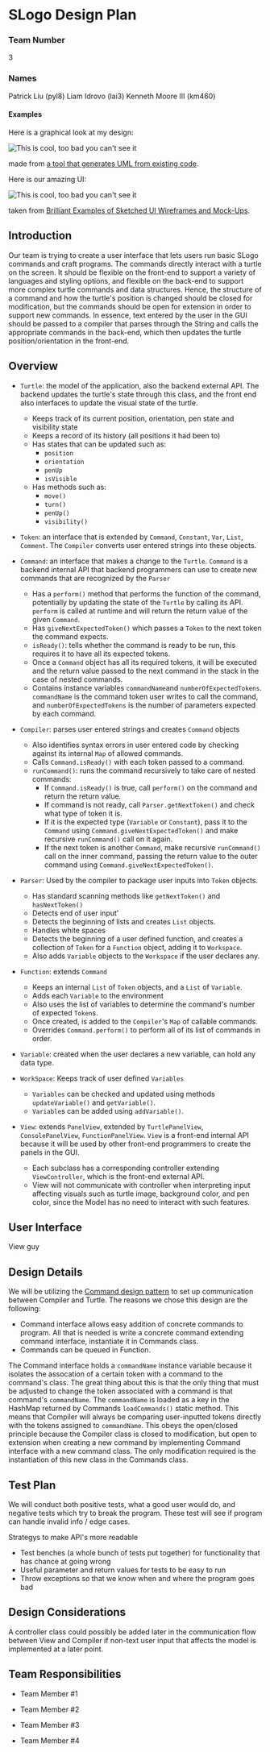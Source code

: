 # SLogo Design Plan
### Team Number
3
### Names
Patrick Liu (pyl8)
Liam Idrovo (lai3)
Kenneth Moore III (km460)
#### Examples

Here is a graphical look at my design:

![This is cool, too bad you can't see it](online-shopping-uml-example.png "An initial UI")

made from [a tool that generates UML from existing code](http://staruml.io/).


Here is our amazing UI:

![This is cool, too bad you can't see it](29-sketched-ui-wireframe.jpg "An alternate design")

taken from [Brilliant Examples of Sketched UI Wireframes and Mock-Ups](https://onextrapixel.com/40-brilliant-examples-of-sketched-ui-wireframes-and-mock-ups/).


## Introduction
Our team is trying to create a user interface that lets users run basic SLogo commands and craft programs. The commands directly interact with a turtle on the screen. It should be flexible on the front-end to support a variety of languages and styling options, and flexible on the back-end to support more complex turtle commands and data structures. Hence, the structure of a command and how the turtle's position is changed should be closed for modification, but the commands should be open for extension in order to support new commands. In essence, text entered by the user in the GUI should be passed to a compiler that parses through the String and calls the appropriate commands in the back-end, which then updates the turtle position/orientation in the front-end.

## Overview
* `Turtle`: the model of the application, also the backend external API. The backend updates the turtle's state through this class, and the front end also interfaces to update the visual state of the turtle.
    * Keeps track of its current position, orientation, pen state and visibility state
    * Keeps a record of its history (all positions it had been to)
    * Has states that can be updated such as:
        * `position`
        * `orientation`
        * `penUp`
        * `isVisible`
    * Has methods such as:
        * `move()`
        * `turn()`
        * `penUp()`
        * `visibility()`
* `Token`: an interface that is extended by `Command`, `Constant`, `Var`, `List`, `Comment`. The `Compiler` converts user entered strings into these objects.

* `Command`: an interface that makes a change to the `Turtle`. `Command` is a backend internal API that backend programmers can use to create new commands that are recognized by the `Parser`
    * Has a `perform()` method that performs the function of the command, potentially by updating the state of the `Turtle` by calling its API. `perform` is called at runtime and will return the return value of the given `Command`.
    * Has `giveNextExpectedToken()` which passes a `Token` to the next token the command expects.
    * `isReady()`: tells whether the command is ready to be run, this requires it to have all its expected tokens.
    * Once a `Command` object has all its required tokens, it will be executed and the return value passed to the next command in the stack in the case of nested commands.
    * Contains instance variables `commandName`and `numberOfExpectedTokens`. `commandName` is the command token user writes to call the command, and `numberOfExpectedTokens` is the number of parameters expected by each command.

* `Compiler`: parses user entered strings and creates `Command` objects
    * Also identifies syntax errors in user entered code by checking against its internal `Map` of allowed commands.
    * Calls `Command.isReady()` with each token passed to a command.
    * `runCommand()`: runs the command recursively to take care of nested commands:
        * If `Command.isReady()` is true, call `perform()` on the command and return the return value.
        * If command is not ready, call `Parser.getNextToken()` and check what type of token it is.
        * If it is the expected type (`Variable` or `Constant`), pass it to the `Command` using `Command.giveNextExpectedToken()` and make recursive `runCommand()` call on it again.
        * If the next token is another `Command`, make recursive `runCommand()` call on the inner command, passing the return value to the outer command using `Command.giveNextExpectedToken()`.

* `Parser`: Used by the compiler to package user inputs into `Token` objects.
    * Has standard scanning methods like `getNextToken()` and `hasNextToken()`
    * Detects end of user input'
    * Detects the beginning of lists and creates `List` objects.
    * Handles white spaces
    * Detects the beginning of a user defined function, and creates a collection of `Token` for a `Function` object, adding it to `Workspace`.
    * Also adds `Variable` objects to the `Workspace` if the user declares any.



* `Function`: extends `Command`
    * Keeps an internal `List` of `Token` objects, and a `List` of `Variable`.
    * Adds each `Variable` to the environment
    * Also uses the list of variables to determine the command's number of expected `Token`s.
    * Once created, is added to the `Compiler`'s `Map` of callable commands.
    * Overrides `Command.perform()` to perform all of its list of commands in order.

* `Variable`: created when the user declares a new variable, can hold any data type.
* `WorkSpace`: Keeps track of user defined `Variables`
    * `Variables` can be checked and updated using methods `updateVariable()` and `getVariable()`.
    * `Variable`s can be added using `addVariable()`.
* `View`: extends `PanelView`, extended by `TurtlePanelView`, `ConsolePanelView`, `FunctionPanelView`. `View` is a front-end internal API because it will be used by other front-end programmers to create the panels in the GUI.
    * Each subclass has a corresponding controller extending `ViewController`, which is the front-end external API.
    * View will not communicate with controller when interpreting input affecting visuals such as turtle image, background color, and pen color, since the Model has no need to interact with such features.

## User Interface
View guy

## Design Details

We will be utilizing the [Command design pattern](https://www.oodesign.com/command-pattern.html) to set up communication between Compiler and Turtle. The reasons we chose this design are the following:

- Command interface allows easy addition of concrete commands to program. All that is needed is write a concrete command extending command interface, instantiate it in Commands class.
- Commands can be queued in Function.

The Command interface holds a `commandName` instance variable because it isolates the assocation of a certain token with a command to the command's class. The great thing about this is that the only thing that must be adjusted to change the token associated with a command is that command's `commandName`. The `commandName` is loaded as a key in the HashMap returned by Commands `loadCommands()` static method. This means that Compiler will always be comparing user-inputted tokens directly with the tokens assigned to `commandName`. This obeys the open/closed principle because the Compiler class is closed to modification, but open to extension when creating a new command by implementing Command interface with a new command class. The only modification required is the instantiation of this new class in the Commands class.
## Test Plan
We will conduct both positive tests, what a good user would do, and negative tests which try to break the program.  These test will see if program can handle invalid info / edge cases.

Strategys to make API's more readable
* Test benches (a whole bunch of tests put together) for functionality that has chance at going wrong
* Useful parameter and return values for tests to be easy to run
* Throw exceptions so that we know when and where the program goes bad



## Design Considerations
A controller class could possibly be added later in the communication flow between View and Compiler if non-text user input that affects the model is implemented at a later point.
## Team Responsibilities

* Team Member #1

* Team Member #2

* Team Member #3

* Team Member #4